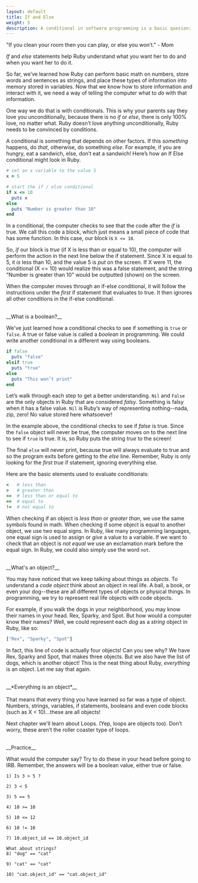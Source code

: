 ```yaml
---
layout: default
title: If and Else
weight: 5
description: A conditional in software programming is a basic quesion: If (some condition is true), do it; else, do something else. This chapter explains basic conditionals.
---
```


"If you clean your room then you can play, or else you won’t." - Mom

_If_ and _else_ statements help Ruby understand what you want her to do and when you want her to do it.

So far, we’ve learned how Ruby can perform basic math on numbers, store words and sentences as strings, and place these types of information into memory stored in variables. Now that we know how to store information and interact with it, we need a way of telling the computer what to _do_ with that information.

One way we do that is with conditionals. This is why your parents say they love you unconditionally, because there is no _if_ or _else_, there is only 100% love, no matter what. Ruby doesn’t love anything unconditionally, Ruby needs to be convinced by conditions.

A conditional is something that depends on other factors. If this _something_ happens, do _that_, otherwise, do something _else_. For example, if you are hungry, eat a sandwich, else, don’t eat a sandwich! Here’s how an If Else conditional might look in Ruby.

```ruby
# set an x variable to the value 5
x = 5

# start the if / else conditional
if x <= 10
  puts x
else
  puts "Number is greater than 10"
end
```

In a conditional, the computer checks to see that the code after the _if_ is true. We call this code a block, which just means a small piece of code that has some function. In this case, our block is `X <= 10`.

So, _if_ our block is _true_ (if X is less than or equal to 10), the computer will perform the action in the next line below the if statement. Since X is equal to 5, it _is_ less than 10, and the value 5 is _put_ on the screen. If X were 11, the conditional (X <= 10) would realize this was a false statement, and the string "Number is greater than 10" would be outputted (shown) on the screen.

When the computer moves through an if-else conditional, it will follow the instructions under the _first_ if statement that evaluates to true. It then ignores all other conditions in the if-else conditional.

<br />
__What is a boolean?__

We've just learned how a conditional checks to see if something is `true` or `false`. A true or false value is called a _boolean_ in programming. We could write another conditional in a different way using booleans.

```ruby
if false
  puts "false"
elsif true
  puts "true"
else
  puts "This won’t print"
end
```

Let’s walk through each step to get a better understanding. `Nil` and `False` are the only objects in Ruby that are considered _falsy_. Something is falsy when it has a false value. `Nil` is Ruby’s way of representing nothing--nada, zip, zero! No value stored here whatsoever!

In the example above, the conditional checks to see if _false_ is true. Since the `false` object will never be true, the computer moves on to the next line to see if `true` is true. It is, so Ruby puts the string _true_ to the screen!

The final `else` will never print, because true will always evaluate to true and so the program exits before getting to the _else_ line. Remember, Ruby is only looking for the _first true_ if statement, ignoring everything else.

Here are the basic elements used to evaluate conditionals:

```ruby
<   # less than
>   # greater than
<=  # less than or equal to
==  # equal to
!=  # not equal to
```

When checking if an object is _less than_ or _greater than_, we use the same symbols found in math. When checking if some object is equal to another object, we use two equal signs. In Ruby, like many programming languages, one equal sign is used to assign or _give_ a value to a variable. If we want to check that an object is _not equal_ we use an exclamation mark before the equal sign. In Ruby, we could also simply use the word `not`.

<br />
__What's an object?__

You may have noticed that we keep talking about things as _objects_. To understand a _code object_ think about an object in real life. A ball, a book, or even your dog--these are all different types of objects or physical things. In programming, we try to represent real life objects with code objects.

For example, if you walk the dogs in your neighborhood, you may know their names in your head. Rex, Sparky, and Spot. But how would a computer know their names? Well, we could represent each _dog_ as a _string_ object in Ruby, like so:

```ruby
["Rex", "Sparky", "Spot"]
```

In fact, this line of code is actually four objects! Can you see why? We have Rex, Sparky and Spot, that makes three objects. But we also have the list of dogs, which is another object! This is the neat thing about Ruby, _everything_ is an object. Let me say that again.

<br />
<div class="center">
__*Everything is an object*__
</div>

<br />
That means that every thing you have learned so far was a type of object. Numbers, strings, variables, if statements, booleans and even code blocks (such as X < 10)...these are all objects!

Next chapter we'll learn about Loops. (Yep, loops are objects too). Don’t worry, these aren’t the roller coaster type of loops.

<br />
__Practice__

What would the computer say? Try to do these in your head before going to IRB. Remember, the answers will be a boolean value, either true or false.

```
1) Is 3 > 5 ?

2) 3 < 5

3) 5 == 5

4) 10 >= 10

5) 10 <= 12

6) 10 != 10

7) 10.object_id == 10.object_id

What about strings?
8) "dog" == "cat"

9) "cat" == "cat"

10) "cat.object_id" == "cat.object_id"
```